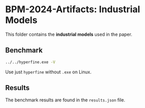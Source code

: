 # BPM-2024-Artifacts: Industrial Models

This folder contains the **industrial models** used in the paper.

## Benchmark

```bash
../../hyperfine.exe -V
```
Use just `hyperfine` without `.exe` on Linux.

## Results

The benchmark results are found in the `results.json` file.
